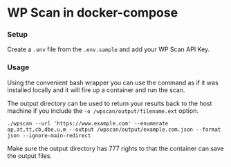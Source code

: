 # WP Scan in docker-compose

### Setup
Create a `.env` file from the `.env.sample` and add your WP Scan API Key.

### Usage
Using the convenient bash wrapper you can use the command as if it was installed locally and it will fire up a container and run the scan.

The output directory can be used to return your results back to the host machine if you include the `-o /wpscan/output/filename.ext` option.

`./wpscan --url 'https://www.example.com' --enumerate ap,at,tt,cb,dbe,u,m --output /wpscan/output/example.com.json --format json --ignore-main-redirect`

Make sure the output directory has 777 rights to that the container can save the output files.